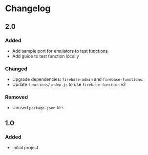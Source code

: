 # Changelog

## 2.0

### Added
- Add sample port for emulators to test functions
- Add guide to test function locally

### Changed
- Upgrade dependencies: `firebase-admin` and `firebase-functions`.
- Update `functions/index.js` to use `firebase-function` v2

### Removed 
- Unused `package.json` file.

## 1.0

### Added
- Initial project.
